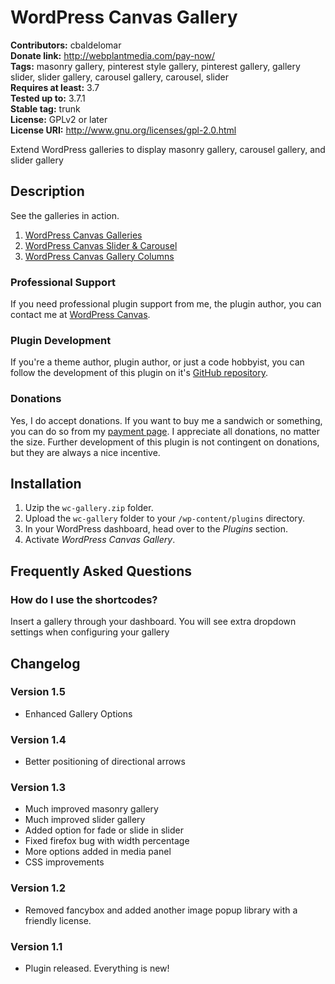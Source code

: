 # WordPress Canvas Gallery #

**Contributors:** cbaldelomar  
**Donate link:** http://webplantmedia.com/pay-now/  
**Tags:** masonry gallery, pinterest style gallery, pinterest gallery, gallery slider, slider gallery, carousel gallery, carousel, slider  
**Requires at least:** 3.7  
**Tested up to:** 3.7.1  
**Stable tag:** trunk  
**License:** GPLv2 or later  
**License URI:** http://www.gnu.org/licenses/gpl-2.0.html  

Extend WordPress galleries to display masonry gallery, carousel gallery, and slider gallery

## Description ##

See the galleries in action.

1. [WordPress Canvas Galleries](http://wordpresscanvas.com/features/gallery/)
2. [WordPress Canvas Slider & Carousel](http://wordpresscanvas.com/features/gallery/slider-carousel/)
3. [WordPress Canvas Gallery Columns](http://wordpresscanvas.com/features/gallery/gallery-columns/)

### Professional Support

If you need professional plugin support from me, the plugin author, you can contact me at [WordPress Canvas](http://wordpresscanvas.com/).

### Plugin Development

If you're a theme author, plugin author, or just a code hobbyist, you can follow the development of this plugin on it's [GitHub repository](https://github.com/webplantmedia/wc-gallery). 

### Donations

Yes, I do accept donations.  If you want to buy me a sandwich or something, you can do so from my [payment page](http://webplantmedia.com/pay-now/).  I appreciate all donations, no matter the size.  Further development of this plugin is not contingent on donations, but they are always a nice incentive.

## Installation ##

1. Uzip the `wc-gallery.zip` folder.
2. Upload the `wc-gallery` folder to your `/wp-content/plugins` directory.
3. In your WordPress dashboard, head over to the *Plugins* section.
4. Activate *WordPress Canvas Gallery*.

## Frequently Asked Questions ##

### How do I use the shortcodes?

Insert a gallery through your dashboard. You will see extra dropdown settings when configuring your gallery

## Changelog ##

### Version 1.5

* Enhanced Gallery Options

### Version 1.4

* Better positioning of directional arrows

### Version 1.3

* Much improved masonry gallery
* Much improved slider gallery
* Added option for fade or slide in slider
* Fixed firefox bug with width percentage
* More options added in media panel
* CSS improvements

### Version 1.2

* Removed fancybox and added another image popup library with a friendly license.

### Version 1.1

* Plugin released.  Everything is new!
